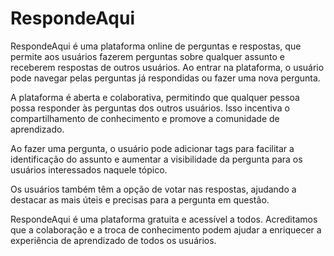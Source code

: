 # RespondeAqui

RespondeAqui é uma plataforma online de perguntas e respostas, que permite aos usuários fazerem perguntas sobre qualquer assunto e receberem respostas de outros usuários. Ao entrar na plataforma, o usuário pode navegar pelas perguntas já respondidas ou fazer uma nova pergunta.

A plataforma é aberta e colaborativa, permitindo que qualquer pessoa possa responder às perguntas dos outros usuários. Isso incentiva o compartilhamento de conhecimento e promove a comunidade de aprendizado.

Ao fazer uma pergunta, o usuário pode adicionar tags para facilitar a identificação do assunto e aumentar a visibilidade da pergunta para os usuários interessados naquele tópico.

Os usuários também têm a opção de votar nas respostas, ajudando a destacar as mais úteis e precisas para a pergunta em questão.

RespondeAqui é uma plataforma gratuita e acessível a todos. Acreditamos que a colaboração e a troca de conhecimento podem ajudar a enriquecer a experiência de aprendizado de todos os usuários.